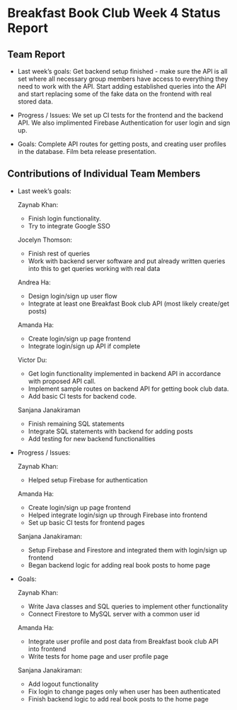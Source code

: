 # Breakfast Book Club Week 4 Status Report
## Team Report
- Last week’s goals: Get backend setup finished - make sure the API is all set where all necessary group members have access to everything they need to work with the API. Start adding established queries into the API and start replacing some of the fake data on the frontend with real stored data.

- Progress / Issues: We set up CI tests for the frontend and the backend API. We also implimented Firebase Authentication for user login and sign up. 

- Goals: Complete API routes for getting posts, and creating user profiles in the database. Film beta release presentation.

## Contributions of Individual Team Members
- Last week’s goals:
  
  Zaynab Khan:
    - Finish login functionality.
    - Try to integrate Google SSO

  Jocelyn Thomson:
    - Finish rest of queries
    - Work with backend server software and put already written queries into this to get queries working with real data

  Andrea Ha:
    - Design login/sign up user flow
    - Integrate at least one Breakfast Book club API (most likely create/get posts)

  Amanda Ha:
    - Create login/sign up page frontend
    - Integrate login/sign up API if complete

  Victor Du:
    - Get login functionality implemented in backend API in accordance with proposed API call.
    - Implement sample routes on backend API for getting book club data.
    - Add basic CI tests for backend code.

  Sanjana Janakiraman
    - Finish remaining SQL statements
    - Integrate SQL statements with backend for adding posts
    - Add testing for new backend functionalities

- Progress / Issues:

  Zaynab Khan:
  - Helped setup Firebase for authentication
  
  Amanda Ha:
  - Create login/sign up page frontend
  - Helped integrate login/sign up through Firebase into frontend
  - Set up basic CI tests for frontend pages

  Sanjana Janakiraman:
  - Setup Firebase and Firestore and integrated them with login/sign up frontend
  - Began backend logic for adding real book posts to home page

- Goals:

  Zaynab Khan:
  - Write Java classes and SQL queries to implement other functionality
  - Connect Firestore to MySQL server with a common user id
  
  Amanda Ha:
  - Integrate user profile and post data from Breakfast book club API into frontend
  - Write tests for home page and user profile page

  Sanjana Janakiraman:
  - Add logout functionality
  - Fix login to change pages only when user has been authenticated
  - Finish backend logic to add real book posts to the home page
